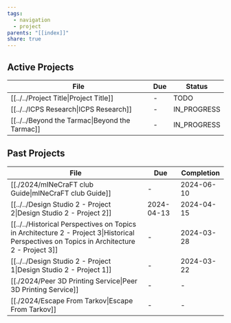 ```yaml
---
tags:
  - navigation
  - project
parents: "[[index]]"
share: true
---
```

## Active Projects

| File                                                                        | Due | Status      |
| --------------------------------------------------------------------------- | --- | ----------- |
| [[../../Project Title\|Project Title]]             | \-  | TODO        |
| [[../../ICPS Research\|ICPS Research]]             | \-  | IN_PROGRESS |
| [[../../Beyond the Tarmac\|Beyond the Tarmac]] | \-  | IN_PROGRESS |


## Past Projects

| File                                                                                                                                                                                                                  | Due        | Completion |
| --------------------------------------------------------------------------------------------------------------------------------------------------------------------------------------------------------------------- | ---------- | ---------- |
| [[./2024/mINeCraFT club Guide\|mINeCraFT club Guide]]                                                                                                                                                       | \-         | 2024-06-10 |
| [[../../Design Studio 2 - Project 2\|Design Studio 2 - Project 2]]                                                                                                             | 2024-04-13 | 2024-04-15 |
| [[../../Historical Perspectives on Topics in Architecture 2 - Project 3\|Historical Perspectives on Topics in Architecture 2 - Project 3]] | \-         | 2024-03-28 |
| [[../../Design Studio 2 - Project 1\|Design Studio 2 - Project 1]]                                                                                                             | \-         | 2024-03-22 |
| [[./2024/Peer 3D Printing Service\|Peer 3D Printing Service]]                                                                                                                                               | \-         | \-         |
| [[./2024/Escape From Tarkov\|Escape From Tarkov]]                                                                                                                                                           | \-         | \-         |

